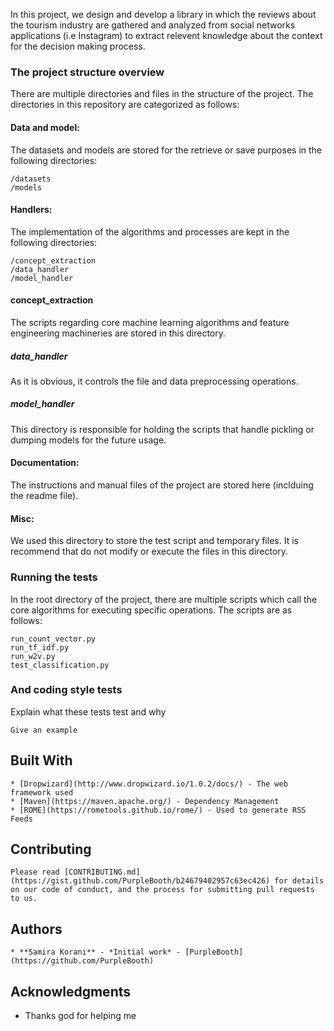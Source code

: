 In this project, we design and develop a library in which the reviews about the tourism industry are gathered and analyzed from social networks applications (i.e Instagram) to extract relevent knowledge about the context for the decision making process. 

### The project structure overview
There are multiple directories and files in the structure of the project. The directories in this repository are categorized as follows:

#### Data and model:
The datasets and models are stored for the retrieve or save purposes in the following directories:
```
/datasets
/models
```
#### Handlers:
The implementation of the algorithms and processes are kept in the following directories:
```
/concept_extraction
/data_handler
/model_handler
```
#### concept_extraction
The scripts regarding core machine learning algorithms and feature engineering machineries are stored in this directory.
##### data_handler
As it is obvious, it controls the file and data preprocessing operations.
##### model_handler
This directory is responsible for holding the scripts that handle pickling or dumping models for the future usage. 

#### Documentation:
The instructions and manual files of the project are stored here (inclduing the readme file).

#### Misc:
We used this directory to store the test script and temporary files. It is recommend that do not modify or execute the files in this directory.

### Running the tests
In the root directory of the project, there are multiple scripts which call the core algorithms for executing specific operations. The scripts are as follows:
```
run_count_vector.py
run_tf_idf.py
run_w2v.py
test_classification.py
```


### And coding style tests

Explain what these tests test and why

```
Give an example
```

## Built With
```
* [Dropwizard](http://www.dropwizard.io/1.0.2/docs/) - The web framework used
* [Maven](https://maven.apache.org/) - Dependency Management
* [ROME](https://rometools.github.io/rome/) - Used to generate RSS Feeds
```
## Contributing
```
Please read [CONTRIBUTING.md](https://gist.github.com/PurpleBooth/b24679402957c63ec426) for details on our code of conduct, and the process for submitting pull requests to us.
```

## Authors
```
* **Samira Korani** - *Initial work* - [PurpleBooth](https://github.com/PurpleBooth)
```
## Acknowledgments

* Thanks god for helping me
